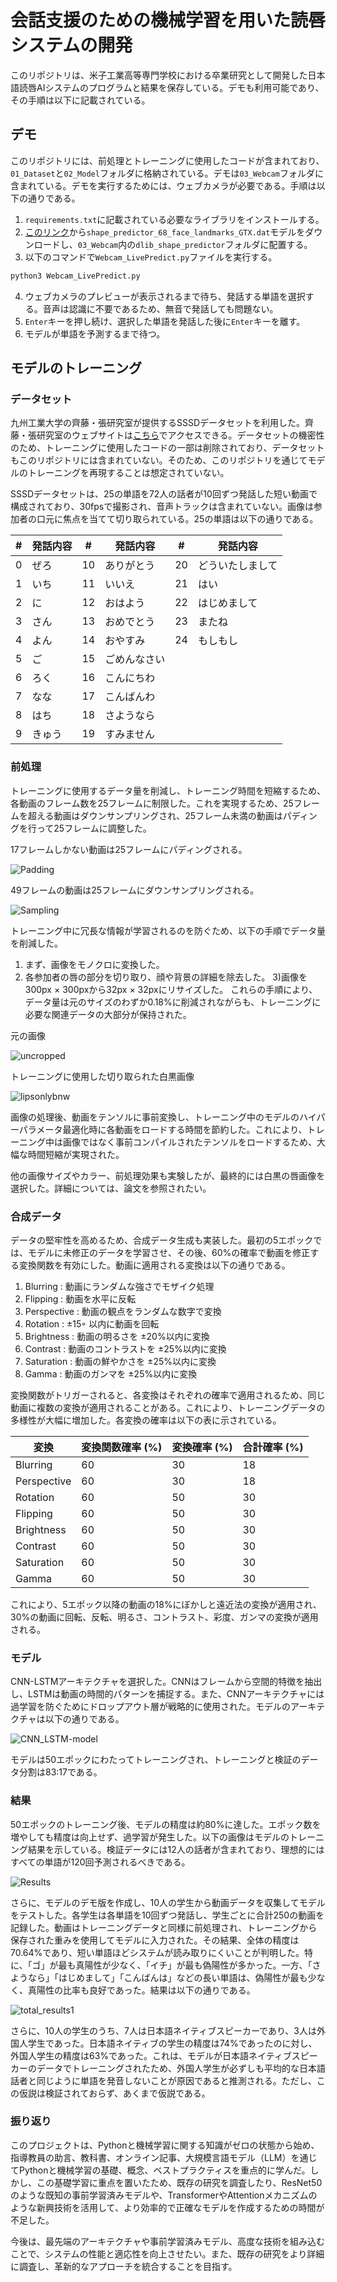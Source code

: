 # 会話支援のための機械学習を用いた読唇システムの開発
このリポジトリは、米子工業高等専門学校における卒業研究として開発した日本語読唇AIシステムのプログラムと結果を保存している。デモも利用可能であり、その手順は以下に記載されている。

## デモ
このリポジトリには、前処理とトレーニングに使用したコードが含まれており、`01_Dataset`と`02_Model`フォルダに格納されている。デモは`03_Webcam`フォルダに含まれている。デモを実行するためには、ウェブカメラが必要である。手順は以下の通りである。
1) `requirements.txt`に記載されている必要なライブラリをインストールする。
2) [このリンク](https://drive.google.com/drive/folders/1t1fRQfTaL1-XgGA1JSzuvLSXsitZ6Scj)から`shape_predictor_68_face_landmarks_GTX.dat`モデルをダウンロードし、`03_Webcam`内の`dlib_shape_predictor`フォルダに配置する。
3) 以下のコマンドで`Webcam_LivePredict.py`ファイルを実行する。
```bash
python3 Webcam_LivePredict.py
```
4) ウェブカメラのプレビューが表示されるまで待ち、発話する単語を選択する。音声は認識に不要であるため、無音で発話しても問題ない。
5) `Enter`キーを押し続け、選択した単語を発話した後に`Enter`キーを離す。
6) モデルが単語を予測するまで待つ。

## モデルのトレーニング
### データセット
九州工業大学の齊藤・張研究室が提供するSSSDデータセットを利用した。齊藤・張研究室のウェブサイトは[こちら](https://www.saitoh-lab.com/)でアクセスできる。データセットの機密性のため、トレーニングに使用したコードの一部は削除されており、データセットもこのリポジトリには含まれていない。そのため、このリポジトリを通じてモデルのトレーニングを再現することは想定されていない。

SSSDデータセットは、25の単語を72人の話者が10回ずつ発話した短い動画で構成されており、30fpsで撮影され、音声トラックは含まれていない。画像は参加者の口元に焦点を当てて切り取られている。25の単語は以下の通りである。

| #  | 発話内容   | #  | 発話内容       | #  | 発話内容       |
|----|----------|----|--------------|----|--------------|
| 0  | ぜろ      | 10 | ありがとう     | 20 | どういたしまして |
| 1  | いち      | 11 | いいえ         | 21 | はい          |
| 2  | に        | 12 | おはよう       | 22 | はじめまして   |
| 3  | さん      | 13 | おめでとう     | 23 | またね        |
| 4  | よん      | 14 | おやすみ       | 24 | もしもし      |
| 5  | ご        | 15 | ごめんなさい   |    |              |
| 6  | ろく      | 16 | こんにちわ     |    |              |
| 7  | なな      | 17 | こんばんわ     |    |              |
| 8  | はち      | 18 | さようなら     |    |              |
| 9  | きゅう    | 19 | すみません     |    |              |

### 前処理
トレーニングに使用するデータ量を削減し、トレーニング時間を短縮するため、各動画のフレーム数を25フレームに制限した。これを実現するため、25フレームを超える動画はダウンサンプリングされ、25フレーム未満の動画はパディングを行って25フレームに調整した。

17フレームしかない動画は25フレームにパディングされる。

![Padding](https://github.com/user-attachments/assets/22b43625-2adb-4382-a446-e2530b8fa0d7)

49フレームの動画は25フレームにダウンサンプリングされる。

![Sampling](https://github.com/user-attachments/assets/6d458d67-f9aa-4f9e-8eb1-267efc92dc53)

トレーニング中に冗長な情報が学習されるのを防ぐため、以下の手順でデータ量を削減した。
1) まず、画像をモノクロに変換した。
2) 各参加者の唇の部分を切り取り、顔や背景の詳細を除去した。
3)画像を300px × 300pxから32px × 32pxにリサイズした。
これらの手順により、データ量は元のサイズのわずか0.18%に削減されながらも、トレーニングに必要な関連データの大部分が保持された。

元の画像

![uncropped](https://github.com/user-attachments/assets/9bbd5fed-8642-4b42-99f6-980d53f82158)

トレーニングに使用した切り取られた白黒画像

![lipsonlybnw](https://github.com/user-attachments/assets/3aa91e21-fa81-405a-a7cf-8b69e3d79972)

画像の処理後、動画をテンソルに事前変換し、トレーニング中のモデルのハイパーパラメータ最適化時に各動画をロードする時間を節約した。これにより、トレーニング中は画像ではなく事前コンパイルされたテンソルをロードするため、大幅な時間短縮が実現された。

他の画像サイズやカラー、前処理効果も実験したが、最終的には白黒の唇画像を選択した。詳細については、論文を参照されたい。

### 合成データ
データの堅牢性を高めるため、合成データ生成も実装した。最初の5エポックでは、モデルに未修正のデータを学習させ、その後、60%の確率で動画を修正する変換関数を有効にした。動画に適用される変換は以下の通りである。

1. Blurring : 動画にランダムな強さでモザイク処理
2. Flipping : 動画を水平に反転
3. Perspective : 動画の観点をランダムな数字で変換
4. Rotation : ±15◦ 以内に動画を回転
5. Brightness : 動画の明るさを ±20%以内に変換
6. Contrast : 動画のコントラストを ±25%以内に変換
7. Saturation : 動画の鮮やかさを ±25%以内に変換
8. Gamma : 動画のガンマを ±25%以内に変換

変換関数がトリガーされると、各変換はそれぞれの確率で適用されるため、同じ動画に複数の変換が適用されることがある。これにより、トレーニングデータの多様性が大幅に増加した。各変換の確率は以下の表に示されている。

| 変換         | 変換関数確率 (%) | 変換確率 (%) | 合計確率 (%) |
|------------|--------------|----------|----------|
| Blurring   |      60      | 30       | 18       |
| Perspective |      60      | 30       | 18       |
| Rotation   |       60      |   50       | 30       |
| Flipping   |       60      |   50       | 30       |
| Brightness |       60      |   50       | 30       |
| Contrast   |       60      |   50       | 30       |
| Saturation |       60      |   50       | 30       |
| Gamma      |       60      |   50       | 30       |

これにより、5エポック以降の動画の18%にぼかしと遠近法の変換が適用され、30%の動画に回転、反転、明るさ、コントラスト、彩度、ガンマの変換が適用される。

### モデル
CNN-LSTMアーキテクチャを選択した。CNNはフレームから空間的特徴を抽出し、LSTMは動画の時間的パターンを捕捉する。また、CNNアーキテクチャには過学習を防ぐためにドロップアウト層が戦略的に使用された。モデルのアーキテクチャは以下の通りである。

![CNN_LSTM-model](https://github.com/user-attachments/assets/b05807a6-3214-4cb1-b8f4-aa44d74218ce)

モデルは50エポックにわたってトレーニングされ、トレーニングと検証のデータ分割は83:17である。

### 結果

50エポックのトレーニング後、モデルの精度は約80%に達した。エポック数を増やしても精度は向上せず、過学習が発生した。以下の画像はモデルのトレーニング結果を示している。検証データには12人の話者が含まれており、理想的にはすべての単語が120回予測されるべきである。

![Results](https://github.com/user-attachments/assets/5a49fcae-44f6-4696-a6ec-1679ddf3df4c)

さらに、モデルのデモ版を作成し、10人の学生から動画データを収集してモデルをテストした。各学生は各単語を10回ずつ発話し、学生ごとに合計250の動画を記録した。動画はトレーニングデータと同様に前処理され、トレーニングから保存された重みを使用してモデルに入力された。その結果、全体の精度は70.64%であり、短い単語ほどシステムが読み取りにくいことが判明した。特に、「ゴ」が最も真陽性が少なく、「イチ」が最も偽陽性が多かった。一方、「さようなら」「はじめまして」「こんばんは」などの長い単語は、偽陽性が最も少なく、真陽性の比率も良好であった。結果は以下の通りである。

![total_results1](https://github.com/user-attachments/assets/40e2145c-10ba-43d3-b658-ad90da92bc13)

さらに、10人の学生のうち、7人は日本語ネイティブスピーカーであり、3人は外国人学生であった。日本語ネイティブの学生の精度は74%であったのに対し、外国人学生の精度は63%であった。これは、モデルが日本語ネイティブスピーカーのデータでトレーニングされたため、外国人学生が必ずしも平均的な日本語話者と同じように単語を発音しないことが原因であると推測される。ただし、この仮説は検証されておらず、あくまで仮説である。

### 振り返り

このプロジェクトは、Pythonと機械学習に関する知識がゼロの状態から始め、指導教員の助言、教科書、オンライン記事、大規模言語モデル（LLM）を通じてPythonと機械学習の基礎、概念、ベストプラクティスを重点的に学んだ。しかし、この基礎学習に重点を置いたため、既存の研究を調査したり、ResNet50のような既知の事前学習済みモデルや、TransformerやAttentionメカニズムのような新興技術を活用して、より効率的で正確なモデルを作成するための時間が不足した。

今後は、最先端のアーキテクチャや事前学習済みモデル、高度な技術を組み込むことで、システムの性能と適応性を向上させたい。また、既存の研究をより詳細に調査し、革新的なアプローチを統合することを目指す。
